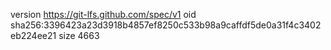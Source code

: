 version https://git-lfs.github.com/spec/v1
oid sha256:3396423a23d3918b4857ef8250c533b98a9caffdf5de0a31f4c3402eb224ee21
size 4663
